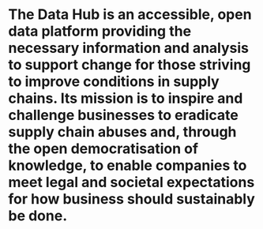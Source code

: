 # The Data Hub is an accessible, open data platform providing the necessary information and analysis to support change for those striving to improve conditions in supply chains. Its mission is to inspire and challenge businesses to eradicate supply chain abuses and, through the open democratisation of knowledge, to enable companies to meet legal and societal expectations for how business should sustainably be done.

